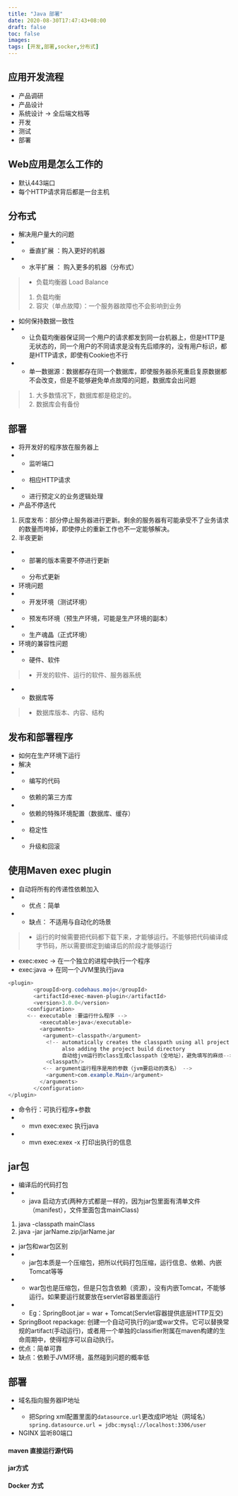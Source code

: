 ```yaml
---
title: "Java 部署"
date: 2020-08-30T17:47:43+08:00
draft: false
toc: false
images:
tags: [开发,部署,socker,分布式]
---
```

## 应用开发流程
- 产品调研
- 产品设计
- 系统设计 -> 全后端文档等
- 开发
- 测试
- 部署
## Web应用是怎么工作的
- 默认443端口
-  每个HTTP请求背后都是一台主机
## 分布式
- 解决用户量大的问题
- - 垂直扩展 ：购入更好的机器
- - 水平扩展 ： 购入更多的机器（分布式）
> - 负载均衡器 Load Balance
> 1. 负载均衡
> 2. 容灾（单点故障）：一个服务器故障也不会影响到业务  
- 如何保持数据一致性 
- - 让负载均衡器保证同一个用户的请求都发到同一台机器上，但是HTTP是无状态的，同一个用户的不同请求是没有先后顺序的，没有用户标识，都是HTTP请求，即使有Cookie也不行
- - 单一数据源：数据都存在同一个数据库，即使服务器杀死重启复原数据都不会改变，但是不能够避免单点故障的问题，数据库会出问题
> 1. 大多数情况下，数据库都是稳定的。
> 2. 数据库会有备份
## 部署
- 将开发好的程序放在服务器上
- - 监听端口
- - 相应HTTP请求
- - 进行预定义的业务逻辑处理
- 产品不停迭代
1. 灰度发布：部分停止服务器进行更新。剩余的服务器有可能承受不了业务请求的数量而垮掉，即使停止的重新工作也不一定能够解决。
2. 半夜更新
- - 部署的版本需要不停进行更新
- - 分布式更新
- 环境问题
- - 开发环境（测试环境）
- - 预发布环境（预生产环境，可能是生产环境的副本）
- - 生产魂晶（正式环境）
- 环境的兼容性问题
- - 硬件、软件
>- 开发的软件、运行的软件、服务器系统
- - 数据库等
>- 数据库版本、内容、结构
## 发布和部署程序
- 如何在生产环境下运行
-  解决
- - 编写的代码
- - 依赖的第三方库
- - 依赖的特殊环境配置（数据库、缓存）
- - 稳定性
- - 升级和回滚

## 使用Maven exec plugin
- 自动将所有的传递性依赖加入
- - 优点：简单
- - 缺点： 不适用与自动化的场景
>- 运行的时候需要把代码都下载下来，才能够运行。不能够把代码编译成字节码，所以需要绑定到编译后的阶段才能够运行

- exec:exec -> 在一个独立的进程中执行一个程序
- exec:java -> 在同一个JVM里执行java
```java
<plugin>
        <groupId>org.codehaus.mojo</groupId>
        <artifactId>exec-maven-plugin</artifactId>
        <version>3.0.0</version>
      <configuration>
      <-- executable :要运行什么程序 -->
          <executable>java</executable>
          <arguments>
           <argument>-classpath</argument>
            <!-- automatically creates the classpath using all project dependencies,
                 also adding the project build directory
                 自动给jvm运行的class生成classpath（全地址），避免填写的麻烦-->
            <classpath/>
           <-- argument运行程序是用的参数（jvm要启动的类名） -->
            <argument>com.example.Main</argument>
          </arguments>
        </configuration>
</plugin>
```
- 命令行：可执行程序+参数
- - mvn exec:exec 执行java
- - mvn exec:exex -x 打印出执行的信息

## jar包
- 编译后的代码打包
- - java 启动方式(两种方式都是一样的，因为jar包里面有清单文件（manifest），文件里面包含mainClass)
1. java -classpath mainClass
2. java -jar jarName.zip/jarName.jar
- jar包和war包区别
- - jar包本质是一个压缩包，把所以代码打包压缩，运行信息、依赖、内嵌Tomcat等等
- - war包也是压缩包，但是只包含依赖（资源），没有内嵌Tomcat，不能够运行。如果要运行就要放在servlet容器里面运行
- - Eg：SpringBoot.jar = war + Tomcat(Servlet容器提供底层HTTP互交)
- SpringBoot repackage: 创建一个自动可执行的jar或war文件。它可以替换常规的artifact(手动运行)，或者用一个单独的classifier附属在maven构建的生命周期中，使得程序可以自动执行。
- 优点：简单可靠
- 缺点：依赖于JVM环境，虽然碰到问题的概率低

## 部署
- 域名指向服务器IP地址
- - 把Spring xml配置里面的`datasource.url`更改成IP地址（网域名）
`spring.datasource.url = jdbc:mysql://localhost:3306/user`
- NGINX 监听80端口

#### maven 直接运行源代码
#### jar方式
#### Docker 方式







 